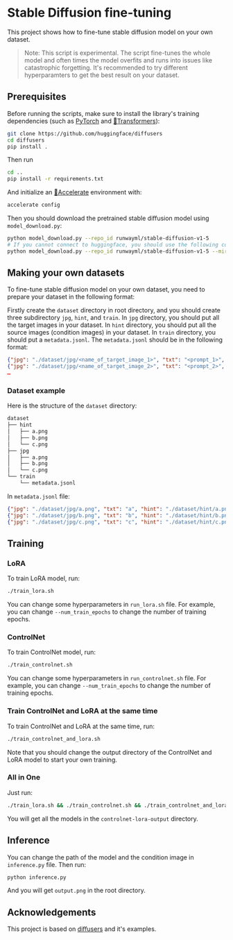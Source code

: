 # Stable Diffusion fine-tuning

This project shows how to fine-tune stable diffusion model on your own dataset.

> Note: This script is experimental. The script fine-tunes the whole model and often times the model overfits and runs into issues like catastrophic forgetting. It's recommended to try different hyperparamters to get the best result on your dataset.

## Prerequisites

Before running the scripts, make sure to install the library's training dependencies (such as [PyTorch](https://pytorch.org/) and [🤗Transformers](https://huggingface.co/docs/transformers/installation)):

```bash
git clone https://github.com/huggingface/diffusers
cd diffusers
pip install .
```

Then run

```bash
cd ..
pip install -r requirements.txt
```

And initialize an [🤗Accelerate](https://github.com/huggingface/accelerate/) environment with:

```bash
accelerate config
```

Then you should download the pretrained stable diffusion model using `model_download.py`:

```bash
python model_download.py --repo_id runwayml/stable-diffusion-v1-5
# If you cannot connect to huggingface, you should use the following command:
python model_download.py --repo_id runwayml/stable-diffusion-v1-5 --mirror
```

## Making your own datasets

To fine-tune stable diffusion model on your own dataset, you need to prepare your dataset in the following format:

Firstly create the `dataset` directory in root directory, and you should create three subdirectory `jpg`, `hint`, and `train`. In `jpg` directory, you should put all the target images in your dataset. In `hint` directory, you should put all the source images (condition images) in your dataset. In `train` directory, you should put a `metadata.jsonl`. The `metadata.jsonl` should be in the following format:

```json
{"jpg": "./dataset/jpg/<name_of_target_image_1>", "txt": "<prompt_1>", "hint": "./dataset/hint/<name_of_source_image_1>"}
{"jpg": "./dataset/jpg/<name_of_target_image_2>", "txt": "<prompt_2>", "hint": "./dataset/hint/<name_of_source_image_1>"}
…
```

### Dataset example

Here is the structure of the `dataset` directory:

```bash
dataset
├── hint
│   ├── a.png
│   ├── b.png
│   └── c.png
├── jpg
│   ├── a.png
│   ├── b.png
│   └── c.png
└── train
    └── metadata.jsonl
```

In `metadata.jsonl` file:

```json
{"jpg": "./dataset/jpg/a.png", "txt": "a", "hint": "./dataset/hint/a.png"}
{"jpg": "./dataset/jpg/b.png", "txt": "b", "hint": "./dataset/hint/b.png"}
{"jpg": "./dataset/jpg/c.png", "txt": "c", "hint": "./dataset/hint/c.png"}
```

## Training

### LoRA

To train LoRA model, run:

```bash
./train_lora.sh
```

You can change some hyperparameters in `run_lora.sh` file. For example, you can change `--num_train_epochs` to change the number of training epochs.

### ControlNet

To train ControlNet model, run:

```bash
./train_controlnet.sh
```

You can change some hyperparameters in `run_controlnet.sh` file. For example, you can change `--num_train_epochs` to change the number of training epochs.

### Train ControlNet and LoRA at the same time

To train ControlNet and LoRA at the same time, run:

```bash
./train_controlnet_and_lora.sh
```

Note that you should change the output directory of the ControlNet and LoRA model to start your own training.

### All in One

Just run:

```bash
./train_lora.sh && ./train_controlnet.sh && ./train_controlnet_and_lora.sh
```

You will get all the models in the `controlnet-lora-output` directory.

## Inference

You can change the path of the model and the condition image in `inference.py` file. Then run:

```bash
python inference.py
```

And you will get `output.png` in the root directory.

## Acknowledgements

This project is based on [diffusers](https://github.com/huggingface/diffusers) and it's examples.
